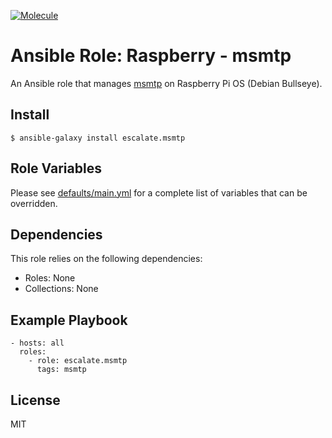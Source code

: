 [![Molecule](https://github.com/escalate/ansible-raspberry-msmtp/actions/workflows/molecule.yml/badge.svg?branch=master&event=push)](https://github.com/escalate/ansible-raspberry-msmtp/actions/workflows/molecule.yml)

# Ansible Role: Raspberry - msmtp

An Ansible role that manages [msmtp](https://marlam.de/msmtp/) on Raspberry Pi OS (Debian Bullseye).

## Install

```
$ ansible-galaxy install escalate.msmtp
```

## Role Variables

Please see [defaults/main.yml](https://github.com/escalate/ansible-raspberry-msmtp/blob/master/defaults/main.yml) for a complete list of variables that can be overridden.

## Dependencies

This role relies on the following dependencies:

* Roles: None
* Collections: None

## Example Playbook

```
- hosts: all
  roles:
    - role: escalate.msmtp
      tags: msmtp
```

## License

MIT
